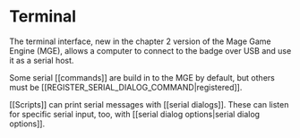 # Terminal

The terminal interface, new in the chapter 2 version of the Mage Game Engine (MGE), allows a computer to connect to the badge over USB and use it as a serial host.

Some serial [[commands]] are build in to the MGE by default, but others must be [[REGISTER_SERIAL_DIALOG_COMMAND|registered]].

[[Scripts]] can print serial messages with [[serial dialogs]]. These can listen for specific serial input, too, with [[serial dialog options|serial dialog options]].
